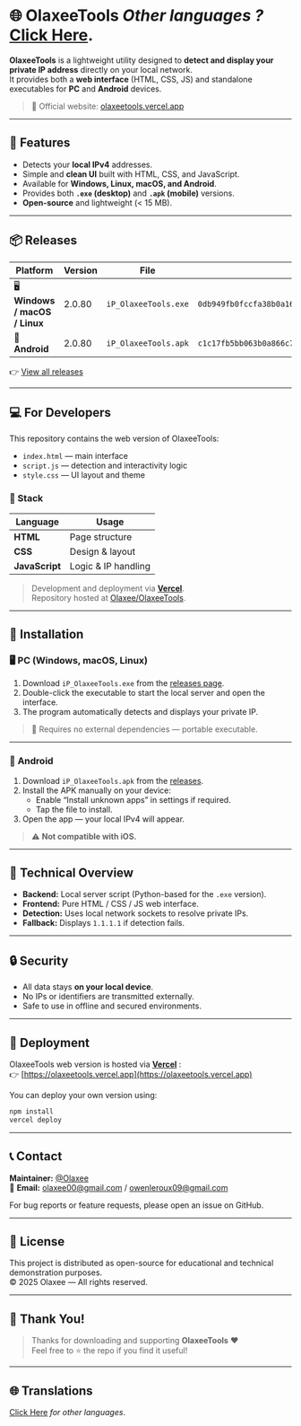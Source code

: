 # 🌐 OlaxeeTools                        *Other languages ?* [Click Here](https://github.com/Olaxee/OlaxeeTools/?tab=readme-ov-file#-translations).

**OlaxeeTools** is a lightweight utility designed to **detect and display your private IP address** directly on your local network.  
It provides both a **web interface** (HTML, CSS, JS) and standalone executables for **PC** and **Android** devices.

> 🔗 Official website: [olaxeetools.vercel.app](https://olaxeetools.vercel.app)

---

## 🧰 Features

- Detects your **local IPv4** addresses.
- Simple and **clean UI** built with HTML, CSS, and JavaScript.
- Available for **Windows, Linux, macOS, and Android**.
- Provides both **`.exe` (desktop)** and **`.apk` (mobile)** versions.
- **Open-source** and lightweight (< 15 MB).

---

## 📦 Releases

| Platform | Version | File | SHA256 | Size |
|-----------|----------|-------|--------|------|
| 🖥️ **Windows / macOS / Linux** | 2.0.80 | `iP_OlaxeeTools.exe` | `0db949fb0fccfa38b0a161c69419c0a6993b5adaf9b7e8afc6815736ce5619b5` | 12.4 MB |
| 🤖 **Android** | 2.0.80 | `iP_OlaxeeTools.apk` | `c1c17fb5bb063b0a866c71feb412ded4256a13ac6f9d54539b0e8ff7b76079cf` | 44.2 MB |

👉 [View all releases](https://github.com/Olaxee/OlaxeeTools/releases)

---

## 💻 For Developers

This repository contains the web version of OlaxeeTools:  
- `index.html` — main interface  
- `script.js` — detection and interactivity logic  
- `style.css` — UI layout and theme  

### 🧩 Stack

| Language | Usage |
|-----------|--------|
| **HTML** | Page structure |
| **CSS** | Design & layout |
| **JavaScript** | Logic & IP handling |

> Development and deployment via **[Vercel](https://vercel.com)**.  
> Repository hosted at [Olaxee/OlaxeeTools](https://github.com/Olaxee/OlaxeeTools).

---

## 📲 Installation

### 🖥️ **PC (Windows, macOS, Linux)**

1. Download `iP_OlaxeeTools.exe` from the [releases page](https://github.com/Olaxee/OlaxeeTools/releases).  
2. Double-click the executable to start the local server and open the interface.  
3. The program automatically detects and displays your private IP.

> 🧠 Requires no external dependencies — portable executable.

---

### 📱 **Android**

1. Download `iP_OlaxeeTools.apk` from the [releases](https://github.com/Olaxee/OlaxeeTools/releases).  
2. Install the APK manually on your device:
   - Enable “Install unknown apps” in settings if required.  
   - Tap the file to install.
3. Open the app — your local IPv4 will appear.

> ⚠️ **Not compatible with iOS.**

---

## 🧠 Technical Overview

- **Backend:** Local server script (Python-based for the `.exe` version).  
- **Frontend:** Pure HTML / CSS / JS web interface.  
- **Detection:** Uses local network sockets to resolve private IPs.  
- **Fallback:** Displays `1.1.1.1` if detection fails.

---

## 🔒 Security

- All data stays **on your local device**.  
- No IPs or identifiers are transmitted externally.  
- Safe to use in offline and secured environments.

---

## 🚀 Deployment

OlaxeeTools web version is hosted via **[Vercel](https://vercel.com)** :  
👉 [https://olaxeetools.vercel.app](https://olaxeetools.vercel.app)

You can deploy your own version using:
```bash
npm install
vercel deploy
```

---

## 📞 Contact

**Maintainer:** [@Olaxee](https://github.com/Olaxee)  
📧 **Email:** olaxee00@gmail.com / owenleroux09@gmail.com

For bug reports or feature requests, please open an issue on GitHub.

---

## 🧾 License

This project is distributed as open-source for educational and technical demonstration purposes.  
© 2025 Olaxee — All rights reserved.

---

## 💬 Thank You!

> Thanks for downloading and supporting **OlaxeeTools** ❤️  
> Feel free to ⭐ the repo if you find it useful!

---

## 🌐 Translations

[Click Here](https://github.com/Olaxee/OlaxeeTools/wiki/Translations) *for other languages*.






